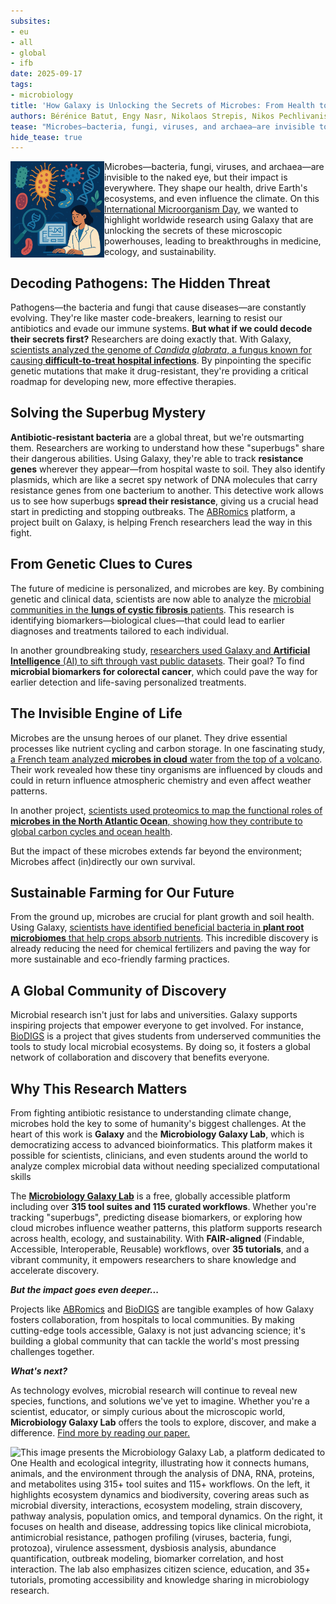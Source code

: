 ```yaml
---
subsites: 
- eu
- all
- global
- ifb
date: 2025-09-17
tags:
- microbiology
title: 'How Galaxy is Unlocking the Secrets of Microbes: From Health to Ecosystems'
authors: Bérénice Batut, Engy Nasr, Nikolaos Strepis, Nikos Pechlivanis
tease: "Microbes—bacteria, fungi, viruses, and archaea—are invisible to the naked eye, but their impact is everywhere. They shape our health, drive Earth's ecosystems, and even influence the climate. Thanks to Galaxy and the Microbiology Galaxy Lab, researchers worldwide are unlocking the secrets of these microscopic powerhouses, leading to breakthroughs in medicine, ecology, and sustainability."
hide_tease: true
---
```


<img src="illustration.png" style="float: left; max-width: 150px; " alt="This illustration depicts a scientist in a laboratory setting, surrounded by colorful graphical representations of microorganisms and biological elements, emphasizing the field of microbial research and bioinformatics. The scientist, working on a computer displaying data analysis graphs, is framed by various icons including bacteria, viruses, DNA strands, and microbes, symbolizing the diversity of microbial life and genetic study. A magnifying glass focusing on a DNA helix highlights the importance of genomic analysis and sequencing in this research. The overall image conveys the integration of technology and biology to explore and understand microbial ecosystems, genetic information, and their implications for health and science." />

Microbes—bacteria, fungi, viruses, and archaea—are invisible to the naked eye, but their impact is everywhere. They shape our health, drive Earth's ecosystems, and even influence the climate. On this [International Microorganism Day](https://www.internationalmicroorganismday.org/), we wanted to highlight worldwide research using Galaxy that are unlocking the secrets of these microscopic powerhouses, leading to breakthroughs in medicine, ecology, and sustainability.

## Decoding Pathogens:  The Hidden Threat

Pathogens—the bacteria and fungi that cause diseases—are constantly evolving. They're like master code-breakers, learning to resist our antibiotics and evade our immune systems. **But what if we could decode their secrets first?** Researchers are doing exactly that. With Galaxy, [scientists analyzed the genome of *Candida glabrata*, a fungus known for causing **difficult-to-treat hospital infections**](https://journals.asm.org/doi/full/10.1128/spectrum.00776-22). By pinpointing the specific genetic mutations that make it drug-resistant, they're providing a critical roadmap for developing new, more effective therapies.

## Solving the Superbug Mystery

**Antibiotic-resistant bacteria** are a global threat, but we're outsmarting them. Researchers are working to understand how these "superbugs" share their dangerous abilities. Using Galaxy, they're able to track **resistance genes** wherever they appear—from hospital waste to soil. They also identify plasmids, which are like a secret spy network of DNA molecules that carry resistance genes from one bacterium to another. This detective work allows us to see how superbugs **spread their resistance**, giving us a crucial head start in predicting and stopping outbreaks. The [ABRomics](https://www.abromics.fr/) platform, a project built on Galaxy, is helping French researchers lead the way in this fight.

## From Genetic Clues to Cures

The future of medicine is personalized, and microbes are key. By combining genetic and clinical data, scientists are now able to analyze the [microbial communities in the **lungs of cystic fibrosis** patients](https://journals.asm.org/doi/full/10.1128/msystems.00929-23). This research is identifying biomarkers—biological clues—that could lead to earlier diagnoses and treatments tailored to each individual.

In another groundbreaking study, [researchers used Galaxy and **Artificial Intelligence** (AI) to sift through vast public datasets](https://academic.oup.com/bib/article/26/2/bbaf177/8118857). Their goal? To find **microbial biomarkers for colorectal cancer**, which could pave the way for earlier detection and life-saving personalized treatments.

## The Invisible Engine of Life

Microbes are the unsung heroes of our planet. They drive essential processes like nutrient cycling and carbon storage. In one fascinating study, [a French team analyzed **microbes in cloud** water from the top of a volcano](https://bg.copernicus.org/articles/22/1257/2025/). Their work revealed how these tiny organisms are influenced by clouds and could in return influence atmospheric chemistry and even affect weather patterns.

In another project, [scientists used proteomics to map the functional roles of **microbes in the North Atlantic Ocean**, showing how they contribute to global carbon cycles and ocean health](https://bg.copernicus.org/articles/21/4889/2024/).

But the impact of these microbes extends far beyond the environment; Microbes affect (in)directly our own survival.


## Sustainable Farming for Our Future

From the ground up, microbes are crucial for plant growth and soil health. Using Galaxy, [scientists have identified beneficial bacteria in **plant root microbiomes** that help crops absorb nutrients](https://scijournals.onlinelibrary.wiley.com/doi/full/10.1002/jsfa.6577). This incredible discovery is already reducing the need for chemical fertilizers and paving the way for more sustainable and eco-friendly farming practices.

## A Global Community of Discovery

Microbial research isn't just for labs and universities. Galaxy supports inspiring projects that empower everyone to get involved. For instance, [BioDIGS](https://biodigs.org/#home) is a project that gives students from underserved communities the tools to study local microbial ecosystems. By doing so, it fosters a global network of collaboration and discovery that benefits everyone.


## Why This Research Matters

From fighting antibiotic resistance to understanding climate change, microbes hold the key to some of humanity's biggest challenges. At the heart of this work is **Galaxy** and the **Microbiology Galaxy Lab**, which is democratizing access to advanced bioinformatics. This platform makes it possible for scientists, clinicians, and even students around the world to analyze complex microbial data without needing specialized computational skills

The **[Microbiology Galaxy Lab](https://microbiology.usegalaxy.eu/)** is a free, globally accessible platform including over **315 tool suites and 115 curated workflows**. Whether you're tracking "superbugs", predicting disease biomarkers, or exploring how cloud microbes influence weather patterns, this platform supports research across health, ecology, and sustainability. With **FAIR-aligned** (Findable, Accessible, Interoperable, Reusable) workflows, over **35 tutorials**, and a vibrant community, it empowers researchers to share knowledge and accelerate discovery.

***But the impact goes even deeper...***

Projects like [ABRomics](https://www.abromics.fr/) and [BioDIGS](https://biodigs.org/) are tangible examples of how Galaxy fosters collaboration, from hospitals to local communities. By making cutting-edge tools accessible, Galaxy is not just advancing science; it's building a global community that can tackle the world's most pressing challenges together.

***What's next?***

As technology evolves, microbial research will continue to reveal new species, functions, and solutions we've yet to imagine. Whether you're a scientist, educator, or simply curious about the microscopic world, **Microbiology Galaxy Lab** offers the tools to explore, discover, and make a difference. [Find more by reading our paper.](https://doi.org/10.1101/2024.12.23.629682)

![This image presents the Microbiology Galaxy Lab, a platform dedicated to One Health and ecological integrity, illustrating how it connects humans, animals, and the environment through the analysis of DNA, RNA, proteins, and metabolites using 315+ tool suites and 115+ workflows. On the left, it highlights ecosystem dynamics and biodiversity, covering areas such as microbial diversity, interactions, ecosystem modeling, strain discovery, pathway analysis, population omics, and temporal dynamics. On the right, it focuses on health and disease, addressing topics like clinical microbiota, antimicrobial resistance, pathogen profiling (viruses, bacteria, fungi, protozoa), virulence assessment, dysbiosis analysis, abundance quantification, outbreak modeling, biomarker correlation, and host interaction. The lab also emphasizes citizen science, education, and 35+ tutorials, promoting accessibility and knowledge sharing in microbiology research.](microbiology_galaxy_lab.png)